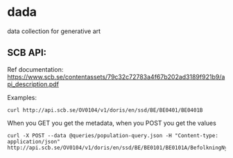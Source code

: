 # dada
data collection for generative art

## SCB API:

Ref documentation: https://www.scb.se/contentassets/79c32c72783a4f67b202ad3189f921b9/api_description.pdf

Examples:

```
curl http://api.scb.se/OV0104/v1/doris/en/ssd/BE/BE0401/BE0401B

```

When you GET you get the metadata, when you POST you get the values

```
curl -X POST --data @queries/population-query.json -H "Content-type: application/json" http://api.scb.se/OV0104/v1/doris/en/ssd/BE/BE0101/BE0101A/BefolkningNy
```

